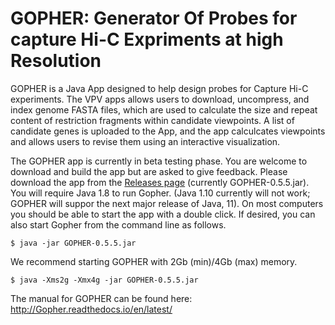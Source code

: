 # GOPHER: Generator Of Probes for capture Hi-C Expriments at high Resolution

GOPHER is a Java App designed to help design probes for Capture Hi-C experiments. 
The VPV apps allows users to download, uncompress, and index genome FASTA files, which are used to calculate the size and repeat content of restriction fragments within candidate viewpoints. A list of candidate genes is uploaded to the App, and the app calculcates viewpoints and allows users to revise them using an interactive visualization.

The GOPHER app is currently in beta testing phase. You are welcome to download and build the app but are asked to give feedback.
Please download the app from the [Releases page](https://github.com/TheJacksonLaboratory/Gopher/releases) (currently GOPHER-0.5.5.jar).
You will require Java 1.8 to run Gopher. (Java 1.10 currently will not work; GOPHER will suppor the next major release of Java, 11).
On most computers you should be able to start the app with a double click. If desired, you can
also start Gopher from the command line as follows.

```aidl
$ java -jar GOPHER-0.5.5.jar
```

We recommend starting GOPHER with 2Gb (min)/4Gb (max) memory.

```aidl
$ java -Xms2g -Xmx4g -jar GOPHER-0.5.5.jar
```



The manual for GOPHER can be found here: http://Gopher.readthedocs.io/en/latest/
